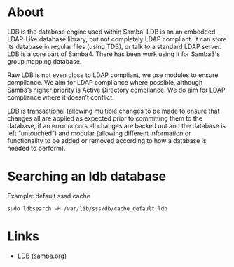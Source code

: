 # About

LDB is the database engine used within Samba. LDB is an an embedded LDAP-Like database library, but not completely LDAP compliant. It can store its database in regular files (using TDB), or talk to a standard LDAP server. LDB is a core part of Samba4. There has been work using it for Samba3's group mapping database.

Raw LDB is not even close to LDAP compliant, we use modules to ensure compliance. We aim for LDAP compliance where possible, although Samba’s higher priority is Active Directory compliance. We do aim for LDAP compliance where it doesn’t conflict.

LDB is transactional (allowing multiple changes to be made to ensure that changes all are applied as expected prior to committing them to the database, if an error occurs all changes are backed out and the database is left “untouched”) and modular (allowing different information or functionality to be added or removed according to how a database is needed to perform).

# Searching an ldb database

Example: default sssd cache
```
sudo ldbsearch -H /var/lib/sss/db/cache_default.ldb
```

# Links

* [LDB (samba.org)](https://wiki.samba.org/index.php/LDB)
